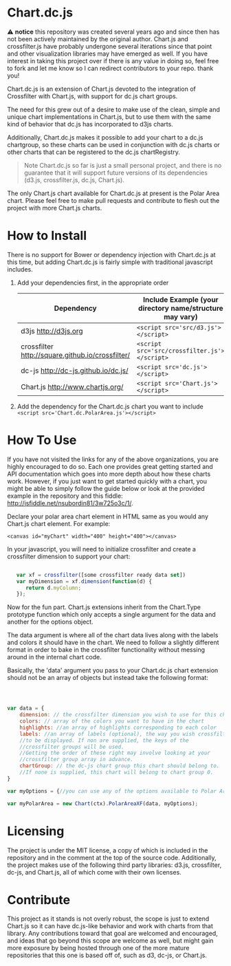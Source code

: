 # Chart.dc.js

:warning: **notice** this repository was created several years ago and since then has not been actively maintained by the original author. Chart.js and crossfilter.js have probably undergone several iterations since that point and other visualization libraries may have emerged as well. If you have interest in taking this project over if there is any value in doing so, feel free to fork and let me know so I can redirect contributors to your repo. thank you! 

Chart.dc.js is an extension of Chart.js devoted to the integration of Crossfilter with Chart.js, with support for dc.js chart groups. 

The need for this grew out of a desire to make use of the clean, simple and unique chart implementations in Chart.js, but to use them with the same kind of behavior that dc.js has incorporated to d3js charts.

Additionally, Chart.dc.js makes it possible to add your chart to a dc.js chartgroup, so these charts can be used in conjunction with dc.js charts or other charts that can be registered to the dc.js chartRegistry.

> Note Chart.dc.js so far is just a small personal project, and there is no guarantee that it will support future versions of its dependencies (d3.js, crossfilter.js, dc.js, Chart.js).

The only Chart.js chart available for Chart.dc.js at present is the Polar Area chart. Please feel free to make pull requests and contribute to flesh out the project with more Chart.js charts. 

# How to Install #

There is no support for Bower or dependency injection with Chart.dc.js at this time, but adding Chart.dc.js is fairly simple with traditional javascript includes. 

1. Add your dependencies first, in the appropriate order
	
	Dependency | Include Example (your directory name/structure may vary)
	--- | ---
	d3js <http://d3js.org> | `<script src='src/d3.js'></script>` 
	crossfilter <http://square.github.io/crossfilter/> |  `<script src='src/crossfilter.js'></script>` 
	dc-js <http://dc-js.github.io/dc.js/> | `<script src='dc.js'></script>`
	Chart.js <http://www.chartjs.org/> | `<script src='Chart.js'></script>`
2. Add the dependency for the Chart.dc.js chart you want to include
	`<script src='Chart.dc.PolarArea.js'></script>`

# How To Use #

   If you have not visited the links for any of the above organizations, you are highly encouraged to do so. Each one provides great getting started and API documentation which goes into more depth about how these charts work. However, if you just want to get started quickly with a chart, you might be able to simply follow the guide below or look at the provided example in the repository and this fiddle: http://jsfiddle.net/nsubordin81/3w725o3c/1/.

   Declare your polar area chart element in HTML same as you would any Chart.js chart element. For example:

	<canvas id="myChart" width="400" height="400"></canvas>

   In your javascript, you will need to initialize crossfilter and create a crossfilter dimension to support your chart: 

```javascript

   var xf = crossfilter([some crossfilter ready data set])
   var myDimension = xf.dimension(function(d) { 
      return d.myColumn; 
   });

```

   Now for the fun part. Chart.js extensions inherit from the Chart.Type prototype function which only accepts a single argument for the data and another for the options object. 

   The data argument is where all of the chart data lives along with the labels and colors it should have in the chart. We need to follow a slightly different format in order to bake in the crossfilter functionality without messing around in the internal chart code. 
   
   Basically, the 'data' argument you pass to your Chart.dc.js chart extension should not be an array of objects but instead take the following format:

```javascript



var data = {
	dimension: // the crossfilter dimension you wish to use for this chart
	colors: // array of the colors you want to have in the chart
	highlights: //an array of highlights corresponding to each color
	labels: //an array of labels (optional), the way you wish crossfilter groups
    //to be displayed. If non are supplied, the keys of the 
    //crossfilter groups will be used. 
    //Getting the order of these right may involve looking at your 
    //crossfilter group array in advance.
	chartGroup: // the dc-js chart group this chart should belong to.
    //If none is supplied, this chart will belong to chart group 0. 
}

var myOptions = {//you can use any of the options available to Polar Area Charts here}

var myPolarArea = new Chart(ctx).PolarAreaXF(data, myOptions);

```

# Licensing #

The project is under the MIT license, a copy of which is included in the repository and in the comment at the top of the source code. Additionally, the project makes use of the following third party libraries: d3.js, crossfilter, dc-js, and Chart.js, all of which come with their own licenses. 

# Contribute #

This project as it stands is not overly robust, the scope is just to extend Chart.js so it can have dc.js-like behavior and work with charts from that library. Any contributions toward that goal are welcomed and encouraged, and ideas that go beyond this scope are welcome as well, but might gain more exposure by being hosted through one of the more mature repositories that this one is based off of, such as d3, dc-js, or Chart.js.
